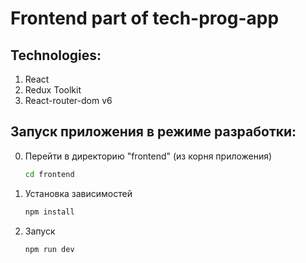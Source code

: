 # Frontend part of tech-prog-app

## Technologies:

1.  React
2.  Redux Toolkit
3.  React-router-dom v6

## Запуск приложения в режиме разработки:

0. Перейти в директорию "frontend" (из корня приложения)
   ```bash
   cd frontend
   ```
1. Установка зависимостей
   ```bash
   npm install
   ```
2. Запуск
   ```bash
   npm run dev
   ```

